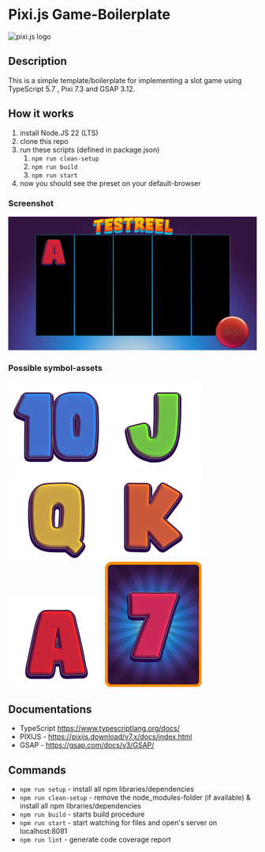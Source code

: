 # Pixi.js Game-Boilerplate

![pixi.js logo](https://pixijs.download/pixijs-banner-no-version.png?v=1)

## Description
This is a simple template/boilerplate for implementing a slot game using TypeScript 5.7 , Pixi 7.3 and GSAP 3.12.

## How it works
1. install Node.JS 22 (LTS)
2. clone this repo
3. run these scripts (defined in package.json)
   1. `npm run clean-setup`
   2. `npm run build`
   3. `npm run start`
4. now you should see the preset on your default-browser

### Screenshot
![screenshot of application](./assets/screenshot_game.jpg)

### Possible symbol-assets
![Ten](./assets/T.png)![J](./assets/J.png)![Q](./assets/Q.png)![K](./assets/K.png)![A](./assets/A.png)![P](./assets/P.png)

## Documentations
- TypeScript https://www.typescriptlang.org/docs/
- PIXIJS - https://pixijs.download/v7.x/docs/index.html
- GSAP - https://gsap.com/docs/v3/GSAP/

## Commands

- `npm run setup` - install all npm libraries/dependencies
- `npm run clean-setup` - remove the node_modules-folder (if available) & install all npm libraries/dependencies
- `npm run build` - starts build procedure
- `npm run start` - start watching for files and open's server on localhost:8081
- `npm run lint` - generate code coverage report

